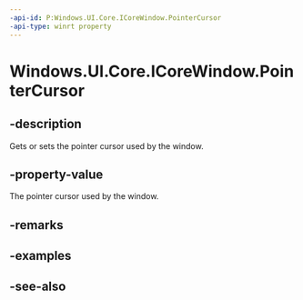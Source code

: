 ```yaml
---
-api-id: P:Windows.UI.Core.ICoreWindow.PointerCursor
-api-type: winrt property
---
```


<!-- Property syntax
public Windows.UI.Core.CoreCursor PointerCursor { get;  set; }
-->

# Windows.UI.Core.ICoreWindow.PointerCursor

## -description

Gets or sets the pointer cursor used by the window.

## -property-value

The pointer cursor used by the window.

## -remarks

## -examples

## -see-also
